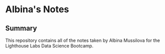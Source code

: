 # Albina's Notes

## Summary 

This repository contains all of the notes taken by Albina Mussilova for the Lighthouse Labs Data Science Bootcamp.